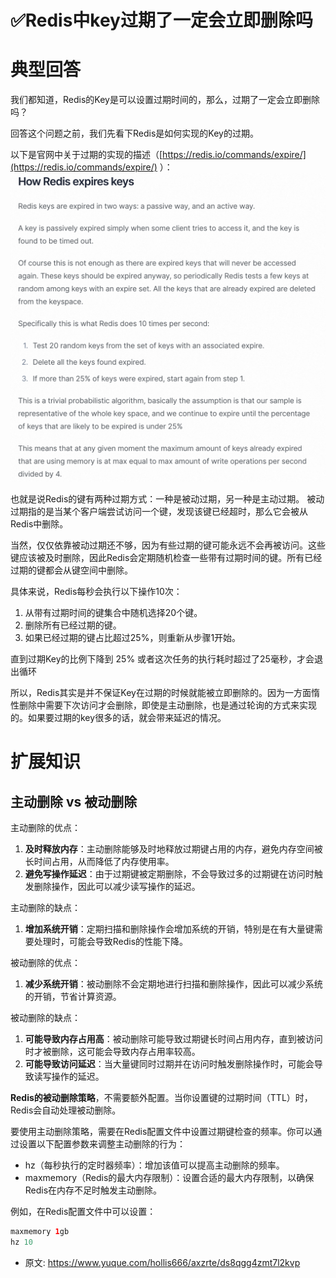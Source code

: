 # ✅Redis中key过期了一定会立即删除吗
<!--page header-->

<a name="jFlBE"></a>
# 典型回答

我们都知道，Redis的Key是可以设置过期时间的，那么，过期了一定会立即删除吗？

回答这个问题之前，我们先看下Redis是如何实现的Key的过期。

以下是官网中关于过期的实现的描述（[https://redis.io/commands/expire/](https://redis.io/commands/expire/) ）：
![image.png](./img/MR1xc2qWpivPzMFm/1693564662579-2c439295-24af-4cad-ae5e-c4793f68deaf-280459.png)

也就是说Redis的键有两种过期方式：一种是被动过期，另一种是主动过期。
被动过期指的是当某个客户端尝试访问一个键，发现该键已经超时，那么它会被从Redis中删除。

当然，仅仅依靠被动过期还不够，因为有些过期的键可能永远不会再被访问。这些键应该被及时删除，因此Redis会定期随机检查一些带有过期时间的键。所有已经过期的键都会从键空间中删除。

具体来说，Redis每秒会执行以下操作10次：

1. 从带有过期时间的键集合中随机选择20个键。
2. 删除所有已经过期的键。
3. 如果已经过期的键占比超过25%，则重新从步骤1开始。

直到过期Key的比例下降到 25% 或者这次任务的执行耗时超过了25毫秒，才会退出循环

所以，Redis其实是并不保证Key在过期的时候就能被立即删除的。因为一方面惰性删除中需要下次访问才会删除，即使是主动删除，也是通过轮询的方式来实现的。如果要过期的key很多的话，就会带来延迟的情况。


<a name="bdrVb"></a>
# 扩展知识

<a name="jY02j"></a>
## 主动删除 vs 被动删除

主动删除的优点：

1. **及时释放内存**：主动删除能够及时地释放过期键占用的内存，避免内存空间被长时间占用，从而降低了内存使用率。
2. **避免写操作延迟**：由于过期键被定期删除，不会导致过多的过期键在访问时触发删除操作，因此可以减少读写操作的延迟。

主动删除的缺点：

1. **增加系统开销**：定期扫描和删除操作会增加系统的开销，特别是在有大量键需要处理时，可能会导致Redis的性能下降。

被动删除的优点：

1. **减少系统开销**：被动删除不会定期地进行扫描和删除操作，因此可以减少系统的开销，节省计算资源。

被动删除的缺点：

1. **可能导致内存占用高**：被动删除可能导致过期键长时间占用内存，直到被访问时才被删除，这可能会导致内存占用率较高。
2. **可能导致访问延迟**：当大量键同时过期并在访问时触发删除操作时，可能会导致读写操作的延迟。


**Redis的被动删除策略**，不需要额外配置。当你设置键的过期时间（TTL）时，Redis会自动处理被动删除。

要使用主动删除策略，需要在Redis配置文件中设置过期键检查的频率。你可以通过设置以下配置参数来调整主动删除的行为：

- hz（每秒执行的定时器频率）：增加该值可以提高主动删除的频率。
- maxmemory（Redis的最大内存限制）：设置合适的最大内存限制，以确保Redis在内存不足时触发主动删除。

例如，在Redis配置文件中可以设置：

```java
maxmemory 1gb
hz 10
```


<!--page footer-->
- 原文: <https://www.yuque.com/hollis666/axzrte/ds8qgg4zmt7l2kvp>